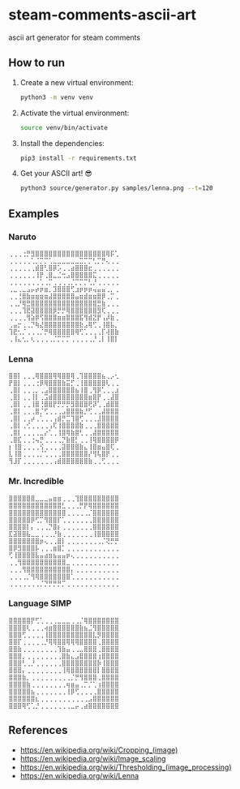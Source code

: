 # steam-comments-ascii-art
ascii art generator for steam comments

## How to run

1. Create a new virtual environment:

   ```bash
   python3 -m venv venv
   ```
2. Activate the virtual environment:

   ```bash
   source venv/bin/activate
   ```

3. Install the dependencies:

   ```bash
   pip3 install -r requirements.txt
   ```

4. Get your ASCII art! 😎

   ```bash
   python3 source/generator.py samples/lenna.png --t=120
   ```

## Examples

### Naruto

```
⢀⢀⢀⢐⡛⣻⣿⣿⣿⣿⣿⣿⣿⣿⣿⣿⣿⣿⣿⣿⣿⣿⢿⡯⢁
⢀⢀⢀⢀⢀⢁⡈⡉⡉⢁⣀⣀⣀⣀⣀⣀⣉⡉⡉⢃⡉⡛⢄⢀⢀
⢀⢀⢀⢀⢀⢀⣾⣿⢃⣿⡿⡡⢀⢀⣴⣿⣿⣿⣖⢀⢀⢀⢀⢀⢀
⢀⢀⢀⢀⢀⢀⢸⡟⢀⣿⣀⣈⢒⣠⣿⣿⣿⣿⣿⣍⢀⢀⢀⢀⢀
⢀⢀⢀⢀⢀⢀⢀⢁⢀⡉⢀⢀⢀⢀⡈⡉⡉⡉⢃⡘⢀⢀⢀⢀⢀
⢀⣀⢀⣀⣠⡤⡴⡶⣶⡀⣹⣿⣿⣿⢋⣰⡶⡶⡶⢤⣤⣤⢀⡀⢀
⢀⢀⢘⣿⣷⣶⣶⣶⣶⣼⣿⣿⣿⣿⣿⣤⣶⣾⣶⣶⣿⡿⢀⡉⢀
⢀⢀⡘⢿⣛⣿⣿⣿⣿⣿⣿⣿⣿⣿⣿⣿⣿⣿⣿⣿⣛⣷⢀⢀⢀
⢀⢀⢀⢹⣟⣽⣿⣿⣿⣿⡿⡛⡛⢿⣿⣿⣿⣿⣿⣿⣻⢏⢀⢀⢀
⢀⢀⢀⢀⢻⣵⡿⢫⣿⣿⣿⣶⣶⣿⣿⣿⣯⢻⣾⣝⡟⢠⡼⣷⢀
⢀⣤⡒⢀⢀⡙⢷⣜⣿⣿⣿⣿⣿⣿⣿⣿⣗⣠⢿⢋⢀⢸⣿⣧⡀
⢹⣟⢂⡈⢀⢀⢀⡈⡛⢿⣿⣿⣿⣿⣿⢿⢋⢁⢀⢀⢀⡏⢼⣿⣷
⢀⢸⣄⢂⡀⢆⢀⢀⢀⢀⡈⡉⡉⡉⢀⢀⢀⢀⢀⡘⢀⡇⢸⣿⡇
```

### Lenna

```
⣿⣿⡇⢀⢀⢀⢿⣿⣿⣿⢿⢿⣿⣿⢿⢀⢹⣿⣿⣿⣿⣦⢀⡠⢂
⡟⣿⡇⢀⢀⢀⢐⡿⢿⣿⣿⣿⣷⣭⡋⢀⢸⣿⣿⣿⣿⣿⢇⢀⢀
⢀⣿⡇⢀⢀⢀⡀⢀⣠⣿⣿⣿⣿⣿⣿⣦⢸⣿⢀⢻⡿⢁⢀⢀⣰
⢀⣿⡇⢀⢀⢸⡇⢀⣩⣾⣿⣿⣿⣿⣿⣿⣿⣿⣶⣿⡟⢀⢀⣼⣿
⢀⣿⡇⢀⢀⢸⣿⢘⣿⣿⡟⡛⡛⡛⣻⣿⣿⣿⢟⡽⢁⢀⣾⣿⣿
⢀⣿⡇⢀⢀⢀⣿⡈⢋⢀⢀⢀⣠⣿⣿⣿⣷⡘⢋⢀⢀⣼⣿⣿⣿
⢀⣿⡇⢀⢀⡴⢀⢁⢀⢀⢠⣾⡛⣉⢹⣿⢋⢀⢀⢀⣸⣿⣿⣿⣿
⢀⣿⡇⢀⢊⢀⢀⢀⢀⢠⢏⢸⣿⣿⣿⣿⣷⢀⢀⢀⣿⣿⣿⣿⣿
⢀⣿⡇⢀⢀⢀⢀⣀⡔⢁⢀⢸⣿⢿⣷⣿⢃⢀⢀⣼⣿⣿⣿⣿⣿
⢀⣿⣏⢀⢀⢐⢤⡛⢀⢀⢀⢀⡙⣷⣿⡃⢀⢀⢸⢿⣿⣿⣿⣿⡿
⡆⢸⣿⢀⢀⢀⢀⢪⢀⢀⢀⢀⣽⣿⣿⣿⣷⣄⢸⣿⣶⣤⣿⢏⢀
⣇⢸⣿⢀⢀⢀⢀⡈⢁⢀⢀⢀⣿⣿⣿⣿⣿⣿⡜⢻⢧⣿⡟⢀⢀
⢻⣸⡏⢀⢀⢀⢀⢀⢀⢀⢠⣾⣿⣿⣿⣿⣿⣿⣷⢀⢀⢋⢀⢀⢀
```

### Mr. Incredible

```
⣿⣿⣿⣿⣿⣿⣀⣀⣀⣤⣶⣶⢀⢀⢀⢹⣿⣿⣿⣿⣿⣿⣿⣿⣿
⣿⣿⣿⣿⣿⣿⣿⣿⣿⣿⣿⣿⣃⢀⢀⢀⡛⡟⢿⣿⣿⣿⣿⣿⣿
⣿⣿⣿⣿⣿⣿⣿⣿⣿⣿⣿⣿⣿⢀⢀⢀⢀⢀⡈⣿⣿⣿⣿⣿⣿
⣿⣿⣿⣿⣿⡿⢋⡉⢻⣿⣿⡏⢁⢀⢀⢀⢀⢀⢀⣿⣿⣿⣿⣿⣿
⣿⣿⣿⣿⡇⡄⢀⢀⢀⡙⣿⡆⢀⢀⢀⢀⢀⢀⢀⣿⣿⣿⣿⣿⣿
⣏⣽⣿⣿⣧⣀⣀⢀⢀⢀⡘⣷⢀⢀⢀⢀⢀⢀⢀⢸⣿⣿⣿⣿⣿
⣿⣿⣿⣿⣿⣿⣿⡶⢄⢀⢀⣿⡇⢀⢀⢀⢀⢀⢀⢀⢀⡈⢝⡛⡛
⣿⡿⣻⣿⣿⣿⡧⢀⢀⢀⣶⣿⡁⢀⢀⢀⢀⢀⢀⢀⢀⢀⢀⢀⢀
⢋⢸⣿⣿⣿⣿⣧⣤⣴⣶⣦⣤⣤⡶⢄⢀⢀⢀⢀⢀⢀⢀⢀⢀⢀
⢀⢀⢻⣿⣿⣿⣿⣿⣿⣿⣿⣿⣿⣀⢀⢀⢀⢀⢀⢀⢀⢀⢀⢀⢀
⢀⢀⢀⢻⣿⣿⣿⣿⣿⣿⣿⣿⣿⣿⡄⢀⢀⢀⢀⢀⢀⢀⢀⢀⢀
⢀⢀⢀⢀⡈⢻⢿⣿⣿⣿⣿⣿⣿⣿⢁⢀⢀⢀⢀⢀⢀⢀⢀⢀⢀
⢀⢀⢀⢀⢀⢀⢀⡈⡙⡛⡛⡛⡉⢀⢀⢀⢀⢀⢀⢀⢀⢀⢀⢀⢀
```

### Language SIMP

```
⣿⣿⣿⣿⣿⡟⢋⢁⢀⢀⢀⣀⣀⣀⢀⢀⡈⢿⣿⣿⣿⣿⣿⣿⣿
⣿⣿⣿⣿⢇⢀⢀⢀⢴⣶⣿⣿⣿⣿⣿⣿⣷⣦⣈⢻⣿⣿⣿⣿⣿
⣿⣿⣿⢋⢀⢀⢀⢀⢸⣿⣿⣿⣿⣿⣿⣿⣿⣿⣿⣇⡻⣿⣿⣿⣿
⣿⣿⡏⢀⢀⢀⢀⢀⡘⢿⢿⣿⣿⢿⢿⢿⣿⣿⣿⣿⢀⣿⣿⣿⣿
⣿⣿⣷⢀⢀⢀⢀⢀⢀⢀⢀⢹⣷⣤⢀⢀⣀⣿⣿⣿⢀⣿⣿⣿⣿
⣿⣿⣿⡀⢀⢀⢀⢀⢀⢀⢀⢀⣿⣷⣄⣠⣿⣿⣿⣿⢰⣿⣿⣿⣿
⣿⣿⣿⢃⢀⡘⢀⢀⢀⢀⢀⢀⣿⣿⣿⣿⣿⣿⣿⣿⡷⢸⣿⣿⣿
⣿⣿⣿⡄⢀⢀⢀⢀⢀⢀⢀⢀⢸⢿⣿⣿⣿⣿⣿⣿⡇⣿⣿⣿⣿
⣿⣿⣿⣷⡀⢀⢀⢀⢀⢀⢀⢀⢀⢀⡈⡛⢻⣿⣿⣿⢀⣿⣿⣿⣿
⣿⣿⣿⣿⣷⢀⢀⢀⢀⢀⢀⢀⢀⢶⣶⣤⢀⡉⡈⢁⢰⣿⣿⣿⣿
⣿⣿⣿⣿⣿⣦⢀⢀⢀⢀⢀⢀⢀⢸⡿⢋⢀⢀⢀⢀⣿⣿⣿⣿⣿
⣿⣿⣿⣿⣿⣿⣆⢀⢀⢀⢀⢀⢀⢀⢀⢀⢀⢀⣠⣿⣿⣿⣿⣿⣿
⣿⣿⣿⢿⢋⢁⡘⢀⢀⢀⢀⢀⢀⢀⣀⡤⢀⣴⣿⣿⣿⣿⣿⣿⣿
```

## References
- https://en.wikipedia.org/wiki/Cropping_(image)
- https://en.wikipedia.org/wiki/Image_scaling
- https://en.wikipedia.org/wiki/Thresholding_(image_processing)
- https://en.wikipedia.org/wiki/Lenna
